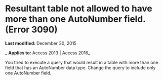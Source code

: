 
# Resultant table not allowed to have more than one AutoNumber field. (Error 3090)

 **Last modified:** December 30, 2015

 _ **Applies to:** Access 2013 | Access 2016_

You tried to execute a query that would result in a table with more than one field that has an AutoNumber data type. Change the query to include only one AutoNumber field.

